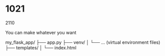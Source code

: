 # 1021

2110

You can make whatever you want

my_flask_app/
├── app.py
├── venv/
│ └── ... (virtual environment files)
├── templates/
│ └── index.html
